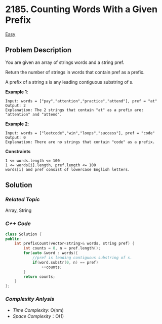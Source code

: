 # 2185. Counting Words With a Given Prefix
[Easy](https://leetcode.com/problems/counting-words-with-a-given-prefix/description/)

## Problem Description

You are given an array of strings words and a string pref.

Return the number of strings in words that contain pref as a prefix.

A prefix of a string s is any leading contiguous substring of s.

**Example 1**:
```
Input: words = ["pay","attention","practice","attend"], pref = "at"
Output: 2
Explanation: The 2 strings that contain "at" as a prefix are: "attention" and "attend".
```
**Example 2**:
```
Input: words = ["leetcode","win","loops","success"], pref = "code"
Output: 0
Explanation: There are no strings that contain "code" as a prefix.
```

**Constraints**
```
1 <= words.length <= 100
1 <= words[i].length, pref.length <= 100
words[i] and pref consist of lowercase English letters.
```

## Solution

### _Related Topic_
  Array, String   

### _C++ Code_
```cpp
class Solution {
public:
    int prefixCount(vector<string>& words, string pref) {
        int counts = 0, n = pref.length();
        for(auto &word : words){
            //pref is leading contiguous substring of s.
            if(word.substr(0, n) == pref)
                ++counts;
        }
        return counts;
    }
};
```

### _Complexity Anlysis_
- _Time Complexity_: O(nm)
- _Space Complexity_：O(1)
